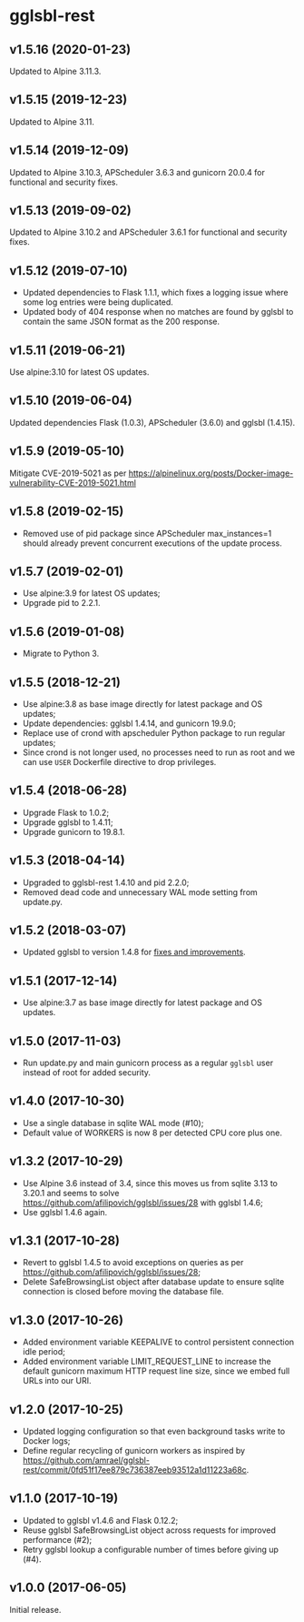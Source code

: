 # gglsbl-rest

## v1.5.16 (2020-01-23)
Updated to Alpine 3.11.3.

## v1.5.15 (2019-12-23)
Updated to Alpine 3.11.

## v1.5.14 (2019-12-09)
Updated to Alpine 3.10.3, APScheduler 3.6.3 and gunicorn 20.0.4 for functional and security fixes.

## v1.5.13 (2019-09-02)
Updated to Alpine 3.10.2 and APScheduler 3.6.1 for functional and security fixes.

## v1.5.12 (2019-07-10)
* Updated dependencies to Flask 1.1.1, which fixes a logging issue where some log entries were being duplicated.
* Updated body of 404 response when no matches are found by gglsbl to contain the same JSON format as the 200 response.

## v1.5.11 (2019-06-21)
Use alpine:3.10 for latest OS updates.

## v1.5.10 (2019-06-04)
Updated dependencies Flask (1.0.3), APScheduler (3.6.0) and gglsbl (1.4.15).

## v1.5.9 (2019-05-10)
Mitigate CVE-2019-5021 as per https://alpinelinux.org/posts/Docker-image-vulnerability-CVE-2019-5021.html

## v1.5.8 (2019-02-15)
- Removed use of pid package since APScheduler max_instances=1 should already prevent concurrent executions of the update process.

## v1.5.7 (2019-02-01)
- Use alpine:3.9 for latest OS updates;
- Upgrade pid to 2.2.1.

## v1.5.6 (2019-01-08)
- Migrate to Python 3.

## v1.5.5 (2018-12-21)
- Use alpine:3.8 as base image directly for latest package and OS updates;
- Update dependencies: gglsbl 1.4.14, and gunicorn 19.9.0;
- Replace use of crond with apscheduler Python package to run regular updates;
- Since crond is not longer used, no processes need to run as root and we can use `USER` Dockerfile directive to drop privileges.

## v1.5.4 (2018-06-28)
- Upgrade Flask to 1.0.2;
- Upgrade gglsbl to 1.4.11;
- Upgrade gunicorn to 19.8.1.

## v1.5.3 (2018-04-14)
- Upgraded to gglsbl-rest 1.4.10 and pid 2.2.0;
- Removed dead code and unnecessary WAL mode setting from update.py.

## v1.5.2 (2018-03-07)
- Updated gglsbl to version 1.4.8 for [fixes and improvements](https://github.com/afilipovich/gglsbl/releases).

## v1.5.1 (2017-12-14)
- Use alpine:3.7 as base image directly for latest package and OS updates.

## v1.5.0 (2017-11-03)
- Run update.py and main gunicorn process as a regular `gglsbl` user instead of root for added security. 

## v1.4.0 (2017-10-30)
- Use a single database in sqlite WAL mode (#10);
- Default value of WORKERS is now 8 per detected CPU core plus one.

## v1.3.2 (2017-10-29)
- Use Alpine 3.6 instead of 3.4, since this moves us from sqlite 3.13 to 3.20.1 and seems to solve https://github.com/afilipovich/gglsbl/issues/28 with gglsbl 1.4.6;
- Use gglsbl 1.4.6 again.

## v1.3.1 (2017-10-28)
- Revert to gglsbl 1.4.5 to avoid exceptions on queries as per https://github.com/afilipovich/gglsbl/issues/28;
- Delete SafeBrowsingList object after database update to ensure sqlite connection is closed before moving the database file.

## v1.3.0 (2017-10-26)
- Added environment variable KEEPALIVE to control persistent connection idle period;
- Added environment variable LIMIT_REQUEST_LINE to increase the default gunicorn maximum HTTP request line size, since we embed full URLs into our URI.

## v1.2.0 (2017-10-25)
- Updated logging configuration so that even background tasks write to Docker logs;
- Define regular recycling of gunicorn workers as inspired by https://github.com/amrael/gglsbl-rest/commit/0fd51f17ee879c736387eeb93512a1d11223a68c.

## v1.1.0 (2017-10-19)
- Updated to gglsbl v1.4.6 and Flask 0.12.2;
- Reuse gglsbl SafeBrowsingList object across requests for improved performance (#2);
- Retry gglsbl lookup a configurable number of times before giving up (#4).

## v1.0.0 (2017-06-05)
Initial release.
